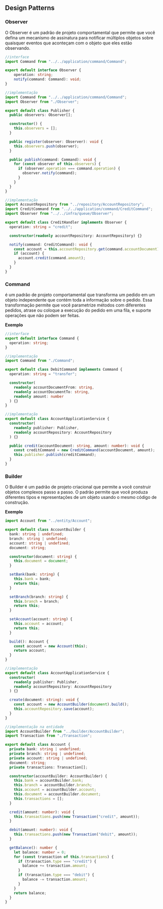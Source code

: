 ## Design Patterns

### Observer
O Observer é um padrão de projeto comportamental que permite que você defina um mecanismo de assinatura para notificar múltiplos objetos sobre quaisquer eventos que aconteçam com o objeto que eles estão observando.

```ts
//interface
import Command from "../../application/command/Command";

export default interface Observer {
    operation: string;
    notify(command: Command): void;
}
```

```ts
//implementação
import Command from "../../application/command/Command";
import Observer from "./Observer";

export default class Publisher {
  public observers: Observer[];

  constructor() {
    this.observers = [];
  }

  public register(observer: Observer): void {
    this.observers.push(observer);
  }

  public publish(command: Command): void {
    for (const observer of this.observers) {
      if (observer.operation === command.operation) {
        observer.notify(command);
      }
    }
  }
}
```

```ts
//implementação
import AccountRepository from "../repository/AccountRepository";
import CreditCommand from "../../application/command/CreditCommand";
import Observer from "../../infra/queue/Observer";

export default class CreditHandler implements Observer {
  operation: string = "credit";

  constructor(readonly accountRepository: AccountRepository) {}

  notify(command: CreditCommand): void {
    const account = this.accountRepository.get(command.accountDocument);
    if (account) {
      account.credit(command.amount);
    }
  }
}
```

### Command
é um padrão de projeto comportamental que transforma um pedido em um objeto independente que contém toda a informação sobre o pedido. Essa transformação permite que você parametrize métodos com diferentes pedidos, atrase ou coloque a execução do pedido em uma fila, e suporte operações que não podem ser feitas.

**Exemplo**
```ts
//interface
export default interface Command {
  operation: string;
}
```

```ts
//implementação
import Command from "./Command";

export default class DebitCommand implements Command {
  operation: string = "transfer";

  constructor(
    readonly accountDocumentFrom: string,
    readonly accountDocumentTo: string,
    readonly amount: number
  ) {}
}
```

```ts
//implementação
export default class AccountApplicationService {
  constructor(
    readonly publisher: Publisher,
    readonly accountRepository: AccountRepository
  ) {}

  public credit(accountDocument: string, amount: number): void {
    const creditCommand = new CreditCommand(accountDocument, amount);
    this.publisher.publish(creditCommand);
  }
}
```

### Builder
O Builder é um padrão de projeto criacional que permite a você construir objetos complexos passo a passo. O padrão permite que você produza diferentes tipos e representações de um objeto usando o mesmo código de construção.

**Exemplo**
```ts
import Account from "../entity/Account";

export default class AccountBuilder {
  bank: string | undefined;
  branch: string | undefined;
  account: string | undefined;
  document: string;

  constructor(document: string) {
    this.document = document;
  }

  setBank(bank: string) {
    this.bank = bank;
    return this;
  }

  setBranch(branch: string) {
    this.branch = branch;
    return this;
  }

  setAccount(account: string) {
    this.account = account;
    return this;
  }

  build(): Account {
    const account = new Account(this);
    return account;
  }
}
```

```ts
//implementação
export default class AccountApplicationService {
  constructor(
    readonly publisher: Publisher,
    readonly accountRepository: AccountRepository
  ) {}

  create(document: string): void {
    const account = new AccountBuilder(document).build();
    this.accountRepository.save(account);
  }
}
```

```ts
//implementação na entidade
import AccountBuilder from "../builder/AccountBuilder";
import Transaction from "./Transaction";

export default class Account {
  private bank: string | undefined;
  private branch: string | undefined;
  private account: string | undefined;
  document: string;
  private transactions: Transaction[];

  constructor(accountBuilder: AccountBuilder) {
    this.bank = accountBuilder.bank;
    this.branch = accountBuilder.branch;
    this.account = accountBuilder.account;
    this.document = accountBuilder.document;
    this.transactions = [];
  }

  credit(amount: number): void {
    this.transactions.push(new Transaction("credit", amount));
  }

  debit(amount: number): void {
    this.transactions.push(new Transaction("debit", amount));
  }

  getBalance(): number {
    let balance: number = 0;
    for (const transaction of this.transactions) {
      if (transaction.type === "credit") {
        balance += transaction.amount;
      }
      if (transaction.type === "debit") {
        balance -= transaction.amount;
      }
    }
    return balance;
  }
}
```